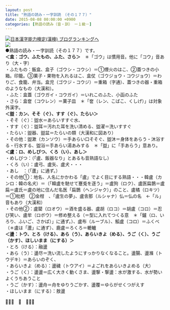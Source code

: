 ```yaml
---
layout: post
title: "熟語の読み・一字訓読　（その１７７）"
date: 2015-08-08 00:00:00 +0900
categories: [熟語の読み（音・訓）　ー１級－]
---
```


[![](/syuusyuu9701/assets/images/熟語の読み・一字訓読-（その１７７）-br_c_3028_1.gif)](http://blog.with2.net/link.php?1659096:3028 "日本漢字能力検定(漢検) ブログランキングへ")[日本漢字能力検定(漢検) ブログランキングへ](http://blog.with2.net/link.php?1659096:3028)  
![](/syuusyuu9701/assets/images/熟語の読み・一字訓読-（その１７７）-236c2c026054a15c3b8baed7295900dc.jpg)  
●熟語の読み・一字訓読（その１７７）です。  
**＜盒：ゴウ、ふたもの、ふた、さら＞**　＊「ゴウ」は慣用音。他に「コウ」音あり（大・字）  
・ふたもの：飯盒、盒子（ゴウシ・コウシ）＝①煙火のはこ、②蓋つきの小箱。印籠。③菓子・果物を入れるはこ、盒仗（ゴウジョウ・コウジョウ）＝わりご、食籠、弁当。盒児（ゴウジ・コウジ）＝重箱（字通）、蓋つきの器・重箱のようなもの（大漢和）。  
・ふた：盒蓋（ゴウガイ・コウガイ）＝いれこのふた、小函のふた  
・さら：盒奩（コウレン）＝菓子皿　＊「奩（レン、こばこ、くしげ）」は対象外漢字。  
**＜盥：カン、そそ（ぐ）、すす（ぐ）、たらい＞**  
・そそ（ぐ）：盥水＝あらいすすぐ水、  
・すす（ぐ）：盥耳＝汚れた耳を洗い清める、盥濯＝洗いすすぐ  
・たらい：盥器、盥盆＝たらいの類（大漢和に図あり）  
・その他：盥漱（カンソウ）＝手あらい口そそぐ、盥沐＝身体をあらう・沐浴する・行水する、盥浴＝手あらい湯あみする　＊「盥」に「手あらう」意あり。  
**＜盧：ロ、めしびつ、くろ（い）、あし＞**  
・めしびつ：（「盧、飯器なり」とあるも音熟語なし）  
・くろ（い）：盧弓、盧矢、盧犬・・・  
・あし　：（「蘆」に通ず。）  
・その他①：地名、人名にかかわる「盧」でよく目にする熟語・・・韓盧（カンロ：韓の名犬）＝（「韓盧を馳せて蹇兎を逐う」＝盧狗（ロク）、盧医扁鵲＝盧扁＝盧氏＝盧の地に住んだ名医「扁鵲（ヘンジャク）」のこと、盧橘（ロキツ）＝①枇杷　②金柑　、「盧生の夢」、盧舎那（ルシャナ）仏＝仏の名　←「ル」音もあり（大漢和）  
・その他②：盧罌（ロオウ）＝酒を盛る器、盧胡（ロコ）＝胡盧（コロ）＝忍び笑い、盧牟（ロボウ）＝修め整える（＝型に入れてつくる意　＊「鑪（ロ、いろり、ふいご、さかば）」に通ず。）、盧布（ルーブル）、觚盧（コロ）＝ふくべ　（＊盧は「蘆」に通ず）、鹿盧＝ろくろ＝轆轤  
**＜盪：トウ、とろ（ける）、あら（う）、あらいきよ（める）、うご（く）、うご（かす）、ほしいまま（にする）＞**  
・とろ（ける）：融盪  
・あら（う）：盪尽＝洗い流したようにすっかりなくなること。盪腸、盪滌（トウデキ）＝あらいのぞく、  
・あらいきよ（める）：盪穢（トウアイ）＝よごれをあらいきよめる（大）  
・うご（く）：盪盪＝広く大きく動くさま、盪撃・撃盪：水が激する、水が勢いよくうちあうこと  
・うご（かす）：盪舟＝舟をゆりうごかす、盪覆＝ゆらがせくつがえす  
・ほしいまま（にする）：敖盪  
  
👋👋👋　🐑　👋👋👋  